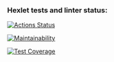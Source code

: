 ### Hexlet tests and linter status:
[![Actions Status](https://github.com/CrockDaly/java-project-61/actions/workflows/hexlet-check.yml/badge.svg)](https://github.com/CrockDaly/java-project-61/actions)

[![Maintainability](https://api.codeclimate.com/v1/badges/baccf7a631e169825045/maintainability)](https://codeclimate.com/github/CrockDaly/java-project-61/maintainability)

[![Test Coverage](https://api.codeclimate.com/v1/badges/baccf7a631e169825045/test_coverage)](https://codeclimate.com/github/CrockDaly/java-project-61/test_coverage)
